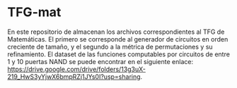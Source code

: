 # TFG-mat

En este repositorio de almacenan los archivos correspondientes al TFG de Matemáticas. El primero se corresponde al generador de circuitos en 
orden creciente de tamaño, y el segundo a la métrica de permutaciones y su refinamiento. El dataset de las funciones computables por circuitos
de entre 1 y 10 puertas NAND se puede encontrar en el siguiente enlace: https://drive.google.com/drive/folders/13g3uX-219_HwS3yYjwX6bmpRZj1JYs0I?usp=sharing.
